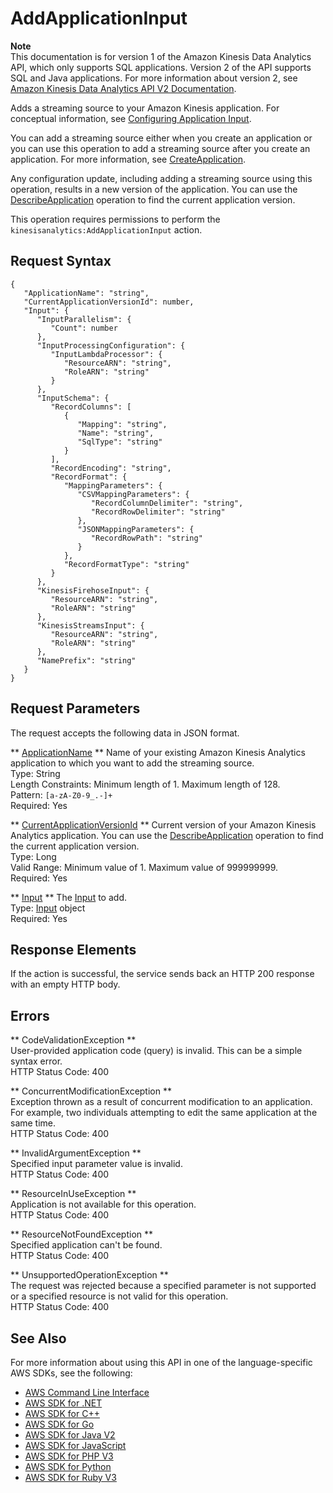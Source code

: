# AddApplicationInput<a name="API_AddApplicationInput"></a>

**Note**  
This documentation is for version 1 of the Amazon Kinesis Data Analytics API, which only supports SQL applications\. Version 2 of the API supports SQL and Java applications\. For more information about version 2, see [Amazon Kinesis Data Analytics API V2 Documentation](/kinesisanalytics/latest/apiv2/Welcome.html)\.

 Adds a streaming source to your Amazon Kinesis application\. For conceptual information, see [Configuring Application Input](https://docs.aws.amazon.com/kinesisanalytics/latest/dev/how-it-works-input.html)\. 

You can add a streaming source either when you create an application or you can use this operation to add a streaming source after you create an application\. For more information, see [CreateApplication](https://docs.aws.amazon.com/kinesisanalytics/latest/dev/API_CreateApplication.html)\.

Any configuration update, including adding a streaming source using this operation, results in a new version of the application\. You can use the [DescribeApplication](https://docs.aws.amazon.com/kinesisanalytics/latest/dev/API_DescribeApplication.html) operation to find the current application version\. 

This operation requires permissions to perform the `kinesisanalytics:AddApplicationInput` action\.

## Request Syntax<a name="API_AddApplicationInput_RequestSyntax"></a>

```
{
   "ApplicationName": "string",
   "CurrentApplicationVersionId": number,
   "Input": { 
      "InputParallelism": { 
         "Count": number
      },
      "InputProcessingConfiguration": { 
         "InputLambdaProcessor": { 
            "ResourceARN": "string",
            "RoleARN": "string"
         }
      },
      "InputSchema": { 
         "RecordColumns": [ 
            { 
               "Mapping": "string",
               "Name": "string",
               "SqlType": "string"
            }
         ],
         "RecordEncoding": "string",
         "RecordFormat": { 
            "MappingParameters": { 
               "CSVMappingParameters": { 
                  "RecordColumnDelimiter": "string",
                  "RecordRowDelimiter": "string"
               },
               "JSONMappingParameters": { 
                  "RecordRowPath": "string"
               }
            },
            "RecordFormatType": "string"
         }
      },
      "KinesisFirehoseInput": { 
         "ResourceARN": "string",
         "RoleARN": "string"
      },
      "KinesisStreamsInput": { 
         "ResourceARN": "string",
         "RoleARN": "string"
      },
      "NamePrefix": "string"
   }
}
```

## Request Parameters<a name="API_AddApplicationInput_RequestParameters"></a>

The request accepts the following data in JSON format\.

 ** [ApplicationName](#API_AddApplicationInput_RequestSyntax) **   <a name="analytics-AddApplicationInput-request-ApplicationName"></a>
Name of your existing Amazon Kinesis Analytics application to which you want to add the streaming source\.  
Type: String  
Length Constraints: Minimum length of 1\. Maximum length of 128\.  
Pattern: `[a-zA-Z0-9_.-]+`   
Required: Yes

 ** [CurrentApplicationVersionId](#API_AddApplicationInput_RequestSyntax) **   <a name="analytics-AddApplicationInput-request-CurrentApplicationVersionId"></a>
Current version of your Amazon Kinesis Analytics application\. You can use the [DescribeApplication](https://docs.aws.amazon.com/kinesisanalytics/latest/dev/API_DescribeApplication.html) operation to find the current application version\.  
Type: Long  
Valid Range: Minimum value of 1\. Maximum value of 999999999\.  
Required: Yes

 ** [Input](#API_AddApplicationInput_RequestSyntax) **   <a name="analytics-AddApplicationInput-request-Input"></a>
The [Input](https://docs.aws.amazon.com/kinesisanalytics/latest/dev/API_Input.html) to add\.  
Type: [Input](API_Input.md) object  
Required: Yes

## Response Elements<a name="API_AddApplicationInput_ResponseElements"></a>

If the action is successful, the service sends back an HTTP 200 response with an empty HTTP body\.

## Errors<a name="API_AddApplicationInput_Errors"></a>

 ** CodeValidationException **   
User\-provided application code \(query\) is invalid\. This can be a simple syntax error\.  
HTTP Status Code: 400

 ** ConcurrentModificationException **   
Exception thrown as a result of concurrent modification to an application\. For example, two individuals attempting to edit the same application at the same time\.  
HTTP Status Code: 400

 ** InvalidArgumentException **   
Specified input parameter value is invalid\.  
HTTP Status Code: 400

 ** ResourceInUseException **   
Application is not available for this operation\.  
HTTP Status Code: 400

 ** ResourceNotFoundException **   
Specified application can't be found\.  
HTTP Status Code: 400

 ** UnsupportedOperationException **   
The request was rejected because a specified parameter is not supported or a specified resource is not valid for this operation\.   
HTTP Status Code: 400

## See Also<a name="API_AddApplicationInput_SeeAlso"></a>

For more information about using this API in one of the language\-specific AWS SDKs, see the following:
+  [AWS Command Line Interface](https://docs.aws.amazon.com/goto/aws-cli/kinesisanalytics-2015-08-14/AddApplicationInput) 
+  [AWS SDK for \.NET](https://docs.aws.amazon.com/goto/DotNetSDKV3/kinesisanalytics-2015-08-14/AddApplicationInput) 
+  [AWS SDK for C\+\+](https://docs.aws.amazon.com/goto/SdkForCpp/kinesisanalytics-2015-08-14/AddApplicationInput) 
+  [AWS SDK for Go](https://docs.aws.amazon.com/goto/SdkForGoV1/kinesisanalytics-2015-08-14/AddApplicationInput) 
+  [AWS SDK for Java V2](https://docs.aws.amazon.com/goto/SdkForJavaV2/kinesisanalytics-2015-08-14/AddApplicationInput) 
+  [AWS SDK for JavaScript](https://docs.aws.amazon.com/goto/AWSJavaScriptSDK/kinesisanalytics-2015-08-14/AddApplicationInput) 
+  [AWS SDK for PHP V3](https://docs.aws.amazon.com/goto/SdkForPHPV3/kinesisanalytics-2015-08-14/AddApplicationInput) 
+  [AWS SDK for Python](https://docs.aws.amazon.com/goto/boto3/kinesisanalytics-2015-08-14/AddApplicationInput) 
+  [AWS SDK for Ruby V3](https://docs.aws.amazon.com/goto/SdkForRubyV3/kinesisanalytics-2015-08-14/AddApplicationInput) 